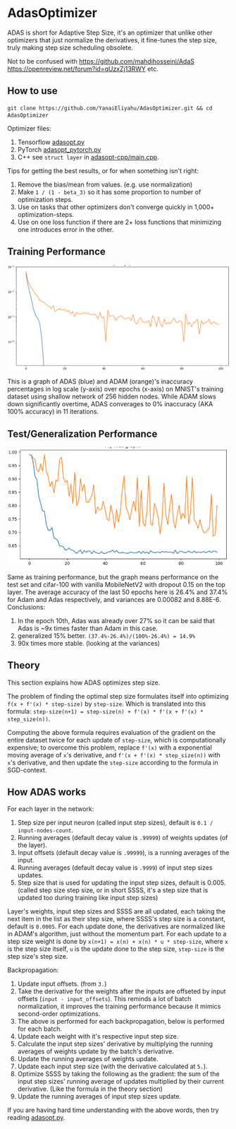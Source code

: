 # AdasOptimizer
ADAS is short for Adaptive Step Size, it's an optimizer that unlike other optimizers that just normalize the derivatives, it fine-tunes the step size, truly making step size scheduling obsolete.

Not to be confused with https://github.com/mahdihosseini/AdaS https://openreview.net/forum?id=qUzxZj13RWY etc.

## How to use

```shell
git clone https://github.com/YanaiEliyahu/AdasOptimizer.git && cd AdasOptimizer
```

Optimizer files:
1. Tensorflow [adasopt.py](adasopt.py)
2. PyTorch [adasopt_pytorch.py](adasopt_pytorch.py)
3. C++ see `struct layer` in [adasopt-cpp/main.cpp](adasopt-cpp/main.cpp).

Tips for getting the best results, or for when something isn't right:
1. Remove the bias/mean from values. (e.g. use normalization)
2. Make `1 / (1 - beta_3)` so it has some proportion to number of optimization steps.
3. Use on tasks that other optimizers don't converge quickly in 1,000+ optimization-steps.
4. Use on one loss function if there are 2+ loss functions that minimizing one introduces error in the other.

## Training Performance

![ADAS vs ADAM](/misc/mnist-dense-net/adas_vs_adam.png)

This is a graph of ADAS (blue) and ADAM (orange)'s inaccuracy percentages in log scale (y-axis) over epochs (x-axis) on MNIST's training dataset using shallow network of 256 hidden nodes.
While ADAM slows down significantly overtime, ADAS converages to 0% inaccuracy (AKA 100% accuracy) in 11 iterations.

## Test/Generalization Performance

![ADAS vs ADAM](/misc/cifar-100-mobilenetv2/adam_vs_adas_cifar100_mobilenetv2-3.png)

Same as training performance, but the graph means performance on the test set and cifar-100 with vanilla MobileNetV2 with dropout 0.15 on the top layer. The average accuracy of the last 50 epochs here is 26.4% and 37.4% for Adam and Adas respectively, and variances are 0.00082 and 8.88E-6. Conclusions:
1. In the epoch 10th, Adas was already over 27% so it can be said that Adas is ~9x times faster than Adam in this case.
2. generalized 15% better. `(37.4%-26.4%)/(100%-26.4%) = 14.9%`
3. 90x times more stable. (looking at the variances)

## Theory

This section explains how ADAS optimizes step size.

The problem of finding the optimal step size formulates itself into optimizing `f(x + f'(x) * step-size)` by `step-size`.
Which is translated into this formula: `step-size(n+1) = step-size(n) + f'(x) * f'(x + f'(x) * step_size(n))`.

Computing the above formula requires evaluation of the gradient on the entire dataset twice for each update of `step-size`, which is computationally expensive;
to overcome this problem, replace `f'(x)` with a exponential moving average of `x`'s derivative, and `f'(x + f'(x) * step_size(n))` with `x`'s derivative, and then update the `step-size` according to the formula in SGD-context.

## How ADAS works

For each layer in the network:
1. Step size per input neuron (called input step sizes), default is `0.1 / input-nodes-count`.
2. Running averages (default decay value is `.99999`) of weights updates (of the layer).
3. Input offsets (default decay value is `.99999`), is a running averages of the input.
4. Running averages (default decay value is `.9999`) of input step sizes updates.
5. Step size that is used for updating the input step sizes, default is 0.005. (called step size step size, or in short SSSS, it's a step size that is updated too during training like input step sizes)

Layer's weights, input step sizes and SSSS are all updated, each taking the next item in the list as their step size, where SSSS's step size is a constant, default is `0.0005`.
For each update done, the derivatives are normalized like in ADAM's algorithm, just without the momentum part.
For each update to a step size weight is done by `x(n+1) = x(n) + x(n) * u * step-size`, where `x` is the step size itself, `u` is the update done to the step size, `step-size` is the step size's step size.



Backpropagation:
1. Update input offsets. (from `3.`)
2. Take the derivative for the weights after the inputs are offseted by input offsets (`input - input_offsets`). This reminds a lot of batch normalization, it improves the training performance because it mimics second-order optimizations.
3. The above is performed for each backpropagation, below is performed for each batch.
4. Update each weight with it's respective input step size.
5. Calculate the input step sizes' derivative by multiplying the running averages of weights update by the batch's derivative.
6. Update the running averages of weights update.
7. Update each input step size (with the derivative calculated at `5.`).
8. Optimize SSSS by taking the following as the gradient: the sum of the input step sizes' running average of updates multiplied by their current derivative. (Like the formula in the theory section)
9. Update the running averages of input step sizes update.

If you are having hard time understanding with the above words, then try reading [adasopt.py](adasopt.py).
